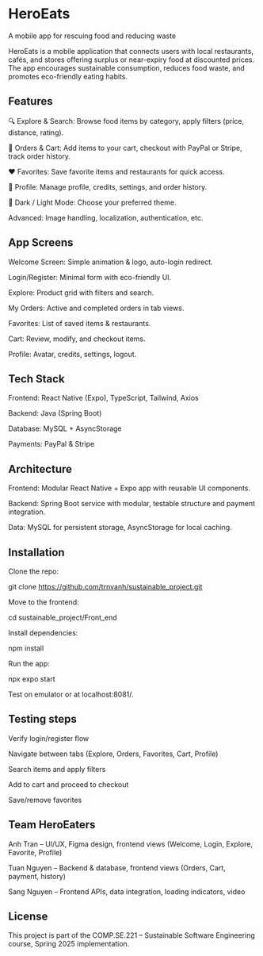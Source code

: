 # HeroEats

A mobile app for rescuing food and reducing waste

HeroEats is a mobile application that connects users with local restaurants, cafés, and stores offering surplus or near-expiry food at discounted prices. The app encourages sustainable consumption, reduces food waste, and promotes eco-friendly eating habits.

## Features

🔍 Explore & Search: Browse food items by category, apply filters (price, distance, rating).

🛒 Orders & Cart: Add items to your cart, checkout with PayPal or Stripe, track order history.

❤️ Favorites: Save favorite items and restaurants for quick access.

👤 Profile: Manage profile, credits, settings, and order history.

🌙 Dark / Light Mode: Choose your preferred theme.

Advanced: Image handling, localization, authentication, etc.

## App Screens

Welcome Screen: Simple animation & logo, auto-login redirect.

Login/Register: Minimal form with eco-friendly UI.

Explore: Product grid with filters and search.

My Orders: Active and completed orders in tab views.

Favorites: List of saved items & restaurants.

Cart: Review, modify, and checkout items.

Profile: Avatar, credits, settings, logout.

## Tech Stack

Frontend: React Native (Expo), TypeScript, Tailwind, Axios

Backend: Java (Spring Boot)

Database: MySQL + AsyncStorage

Payments: PayPal & Stripe

## Architecture

Frontend: Modular React Native + Expo app with reusable UI components.

Backend: Spring Boot service with modular, testable structure and payment integration.

Data: MySQL for persistent storage, AsyncStorage for local caching.

## Installation

Clone the repo:

git clone https://github.com/trnvanh/sustainable_project.git


Move to the frontend:

cd sustainable_project/Front_end


Install dependencies:

npm install


Run the app:

npx expo start


Test on emulator or at localhost:8081/.

## Testing steps

Verify login/register flow

Navigate between tabs (Explore, Orders, Favorites, Cart, Profile)

Search items and apply filters

Add to cart and proceed to checkout

Save/remove favorites

## Team HeroEaters

Anh Tran – UI/UX, Figma design, frontend views (Welcome, Login, Explore, Favorite, Profile)

Tuan Nguyen – Backend & database, frontend views (Orders, Cart, payment, history)

Sang Nguyen – Frontend APIs, data integration, loading indicators, video

## License

This project is part of the COMP.SE.221 – Sustainable Software Engineering course, Spring 2025 implementation.
